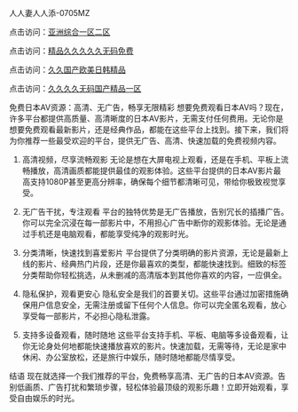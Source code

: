 
人人妻人人添-0705MZ

点击访问：<a href="https://heiliaoe8ajia.pages.dev">亚洲综合一区二区</a>

点击访问：<a href="https://heiliaoxqkkct.pages.dev">精品久久久久久无码免费</a>

点击访问：<a href="https://heiliaoxwd5i8.pages.dev">久久国产欧美日韩精品</a>

点击访问：<a href="https://heiliaowt0d7p.pages.dev">久久久久无码国产精品一区</a>




免费日本AV资源：高清、无广告，畅享无限精彩
想要免费观看日本AV吗？现在，许多平台都提供高质量、高清晰度的日本AV影片，无需支付任何费用。无论你是想要免费观看最新影片，还是经典作品，都能在这些平台上找到。接下来，我们将为你推荐一些最受欢迎的平台，提供无广告、高清、快速加载的免费视频内容。

1. 高清视频，尽享流畅观影
无论是想在大屏电视上观看，还是在手机、平板上流畅播放，高清画质都能提供最佳的观影体验。这些平台提供的日本AV影片最高支持1080P甚至更高分辨率，确保每个细节都清晰可见，带给你极致视觉享受。

2. 无广告干扰，专注观看
平台的独特优势是无广告播放，告别冗长的插播广告。你可以完全沉浸在每一部影片中，不用担心广告中断你的观影体验。无论是通过手机还是电脑观看，都能享受纯净的观影时光。

3. 分类清晰，快速找到喜爱影片
平台提供了分类明确的影片资源，无论是最新上线的影片、经典热门片段，还是你最喜欢的类型，都能快速找到。细致的标签分类帮助你轻松挑选，从未删减的高清版本到其他你喜欢的内容，一应俱全。

4. 隐私保护，观看更安心
隐私安全是我们的首要关切。这些平台通过加密措施确保用户信息安全，无需注册或留下任何个人信息。你可以完全匿名观看，放心享受每一部影片，不必担心隐私泄露。

5. 支持多设备观看，随时随地
这些平台支持手机、平板、电脑等多设备观看，让你无论身处何地都能快速播放喜欢的影片。快速加载，无需等待，无论是家中休闲、办公室放松，还是旅行中娱乐，随时随地都能尽情享受。

结语
现在就选择一个我们推荐的平台，免费畅享高清、无广告的日本AV资源。告别低画质、广告打扰和繁琐步骤，轻松体验最顶级的观影乐趣！立即开始观看，享受自由娱乐的时光。











<span style="display:none;">[Canonical link](  ）</span>
